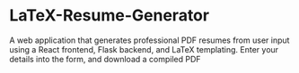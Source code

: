 # LaTeX-Resume-Generator
A web application that generates professional PDF resumes from user input using a React frontend, Flask backend, and LaTeX templating. Enter your details into the form, and download a compiled PDF
